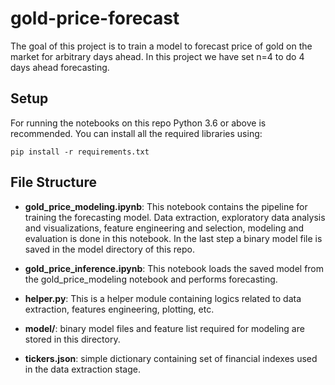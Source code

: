 # gold-price-forecast

The goal of this project is to train a model to forecast price of gold on the market for arbitrary days ahead. In this project we have set n=4 to do 4 days ahead forecasting.

## Setup

For running the notebooks on this repo Python 3.6 or above is recommended. 
You can install all the required libraries using:
```
pip install -r requirements.txt
```

## File Structure

- **gold_price_modeling.ipynb**: This notebook contains the pipeline for training the forecasting model. Data extraction, exploratory data analysis and visualizations, feature engineering and selection, modeling and evaluation is done in this notebook. In the last step a binary model file is saved in the model directory of this repo.

- **gold_price_inference.ipynb**: This notebook loads the saved model from the gold_price_modeling notebook and performs forecasting.

- **helper.py**: This is a helper module containing logics related to data extraction, features engineering, plotting, etc.

- **model/**: binary model files and feature list required for modeling are stored in this directory.

- **tickers.json**: simple dictionary containing set of financial indexes used in the data extraction stage.
